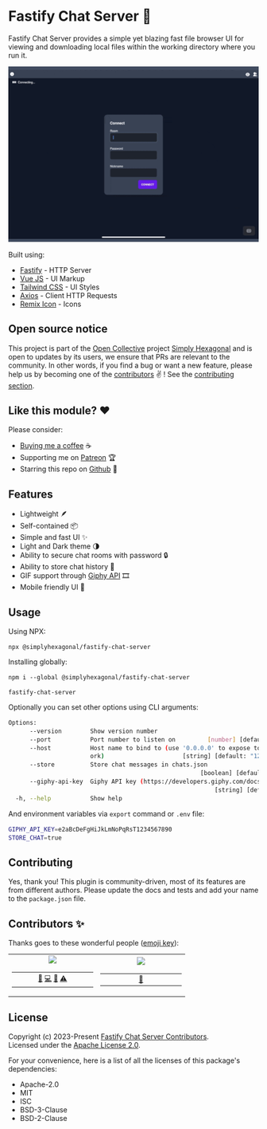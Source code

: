 # Fastify Chat Server 💬

Fastify Chat Server provides a simple yet blazing fast file browser UI for viewing and downloading
local files within the working directory where you run it.

![](https://raw.githubusercontent.com/simplyhexagonal/fastify-chat-server/main/demo.gif)

Built using:

- [Fastify](https://www.fastify.io/) - HTTP Server
- [Vue JS](https://vuejs.org/) - UI Markup
- [Tailwind CSS](https://tailwindcss.com/) - UI Styles
- [Axios](https://axios-http.com/) - Client HTTP Requests
- [Remix Icon](https://remixicon.com/) - Icons

## Open source notice

This project is part of the [Open Collective](https://opencollective.com/simplyhexagonal) project [Simply Hexagonal](https://simplyhexagonal.org)
and is open to updates by its users, we ensure that PRs are relevant to the community.
In other words, if you find a bug or want a new feature, please help us by becoming one of the
[contributors](#contributors-) ✌️ ! See the [contributing section](#contributing).

## Like this module? ❤

Please consider:

- [Buying me a coffee](https://www.buymeacoffee.com/jeanlescure) ☕
- Supporting me on [Patreon](https://www.patreon.com/jeanlescure) 🏆
- Starring this repo on [Github](https://github.com/simplyhexagonal/fastify-chat-server) 🌟

## Features

- Lightweight 🪶
- Self-contained 📦
- Simple and fast UI ✨
- Light and Dark theme 🌗
- Ability to secure chat rooms with password 🔒
- Ability to store chat history 💾
- GIF support through [Giphy API](https://developers.giphy.com/docs/api/#quick-start-guide) 🎞️
- Mobile friendly UI 📱

## Usage

Using NPX:

```
npx @simplyhexagonal/fastify-chat-server
```

Installing globally:

```
npm i --global @simplyhexagonal/fastify-chat-server
```

```
fastify-chat-server
```

Optionally you can set other options using CLI arguments:

```sh
Options:
      --version        Show version number                             [boolean]
      --port           Port number to listen on         [number] [default: 3000]
      --host           Host name to bind to (use '0.0.0.0' to expose to the netw
                       ork)                      [string] [default: "127.0.0.1"]
      --store          Store chat messages in chats.json
                                                      [boolean] [default: false]
      --giphy-api-key  Giphy API key (https://developers.giphy.com/docs/api/)
                                                          [string] [default: ""]
  -h, --help           Show help                                       [boolean]
```

And environment variables via `export` command or `.env` file:

```sh
GIPHY_API_KEY=e2aBcDeFgHiJkLmNoPqRsT1234567890
STORE_CHAT=true
```

## Contributing

Yes, thank you! This plugin is community-driven, most of its features are from different authors.
Please update the docs and tests and add your name to the `package.json` file.

## Contributors ✨

Thanks goes to these wonderful people ([emoji key](https://allcontributors.org/docs/en/emoji-key)):

<!-- ALL-CONTRIBUTORS-LIST:START - Do not remove or modify this section -->
<!-- prettier-ignore-start -->
<!-- markdownlint-disable -->
<table>
  <tr>
    <td align="center"><a href="https://jeanlescure.cr"><img src="https://shortunique.id/assets/contributors/jeanlescure.svg" /></a><table><tbody><tr><td width="150" align="center"><a href="#maintenance-jeanlescure" title="Maintenance">🚧</a> <a href="https://github.com/simplyhexagonal/fastify-chat-server/commits?author=jeanlescure" title="Code">💻</a> <a href="https://github.com/simplyhexagonal/fastify-chat-server/commits?author=jeanlescure" title="Documentation">📖</a> <a href="https://github.com/simplyhexagonal/fastify-chat-server/commits?author=jeanlescure" title="Tests">⚠️</a></td></tr></tbody></table></td>
    <td align="center"><a href="https://dianalu.design"><img src="https://shortunique.id/assets/contributors/dilescure.svg" /></a><table><tbody><tr><td width="150" align="center"><a href="https://github.com/simplyhexagonal/fastify-chat-server/commits?author=DiLescure" title="User Testing">📓</a></td></tr></tbody></table></td>
  </tr>
</table>
<!-- markdownlint-enable -->
<!-- prettier-ignore-end -->
<!-- ALL-CONTRIBUTORS-LIST:END -->

## License

Copyright (c) 2023-Present [Fastify Chat Server Contributors](https://github.com/simplyhexagonal/fastify-chat-server/#contributors-).<br/>
Licensed under the [Apache License 2.0](https://www.apache.org/licenses/LICENSE-2.0).

For your convenience, here is a list of all the licenses of this package's dependencies:

- Apache-2.0
- MIT
- ISC
- BSD-3-Clause
- BSD-2-Clause
